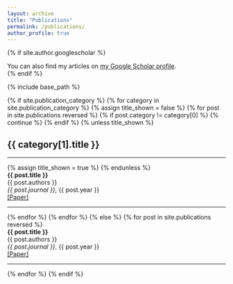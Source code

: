```yaml
---
layout: archive
title: "Publications"
permalink: /publications/
author_profile: true
---
```


{% if site.author.googlescholar %}
  <div class="wordwrap">You can also find my articles on <a href="{{site.author.googlescholar}}">my Google Scholar profile</a>.</div>
{% endif %}

{% include base_path %}

<!-- New style rendering if publication categories are defined -->
{% if site.publication_category %}
  {% for category in site.publication_category %}
    {% assign title_shown = false %}
    {% for post in site.publications reversed %}
      {% if post.category != category[0] %}
        {% continue %}
      {% endif %}
      {% unless title_shown %}
        <h2>{{ category[1].title }}</h2><hr />
        {% assign title_shown = true %}
      {% endunless %}
      <div class="publication-entry">
        <strong>{{ post.title }}</strong><br>
        {{ post.authors }}<br>
        <em>{{ post.journal }}</em>, {{ post.year }}<br>
        <a href="{{ post.paper_link }}" target="_blank">[Paper]</a>
      </div>
      <hr>
    {% endfor %}
  {% endfor %}
{% else %}
  {% for post in site.publications reversed %}
    <div class="publication-entry">
      <strong>{{ post.title }}</strong><br>
      {{ post.authors }}<br>
      <em>{{ post.journal }}</em>, {{ post.year }}<br>
      <a href="{{ post.paper_link }}" target="_blank">[Paper]</a>
    </div>
    <hr>
  {% endfor %}
{% endif %}

